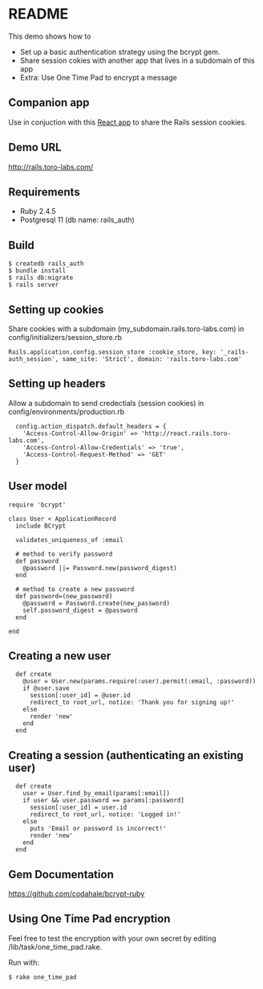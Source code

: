 # README

This demo shows how to 
- Set up a basic authentication strategy using the bcrypt gem.
- Share session cokies with another app that lives in a subdomain of this app
- Extra: Use One Time Pad to encrypt a message

## Companion app
Use in conjuction with this [React app](https://github.com/jefreybulla/node-react) to share the Rails session cookies.

## Demo URL
http://rails.toro-labs.com/

## Requirements

- Ruby 2.4.5
- Postgresql 11 (db name: rails_auth)

## Build
```
$ createdb rails_auth
$ bundle install
$ rails db:migrate
$ rails server
```

## Setting up cookies 
Share cookies with a subdomain (my_subdomain.rails.toro-labs.com) in config/initializers/session_store.rb

```
Rails.application.config.session_store :cookie_store, key: '_rails-auth_session', same_site: 'Strict', domain: 'rails.toro-labs.com'
```
## Setting up headers
Allow a subdomain to send credectials (session cookies) in config/environments/production.rb
```
  config.action_dispatch.default_headers = {
    'Access-Control-Allow-Origin' => 'http://react.rails.toro-labs.com',
    'Access-Control-Allow-Credentials' => 'true',
    'Access-Control-Request-Method' => 'GET'
  }
```


## User model
```
require 'bcrypt'

class User < ApplicationRecord
  include BCrypt
  
  validates_uniqueness_of :email

  # method to verify password
  def password
    @password ||= Password.new(password_digest)
  end

  # method to create a new password
  def password=(new_password)
    @password = Password.create(new_password)
    self.password_digest = @password
  end
  
end
```

## Creating a new user
```
  def create
    @user = User.new(params.require(:user).permit(:email, :password))
    if @user.save
      session[:user_id] = @user.id
      redirect_to root_url, notice: 'Thank you for signing up!'
    else
      render 'new'
    end
  end
```
## Creating a session (authenticating an existing user)
```
  def create
    user = User.find_by_email(params[:email])
    if user && user.password == params[:password]
      session[:user_id] = user.id
      redirect_to root_url, notice: 'Logged in!'
    else
      puts 'Email or password is incorrect!'
      render 'new'
    end
  end
```

## Gem Documentation
https://github.com/codahale/bcrypt-ruby

## Using One Time Pad encryption
Feel free to test the encryption with your own secret by editing /lib/task/one_time_pad.rake.

Run with:
```
$ rake one_time_pad
```
